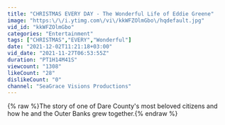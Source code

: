 ```yaml
---
title: "CHRISTMAS EVERY DAY - The Wonderful Life of Eddie Greene"
image: "https:\/\/i.ytimg.com\/vi\/kkWFZOlmGbo\/hqdefault.jpg"
vid_id: "kkWFZOlmGbo"
categories: "Entertainment"
tags: ["CHRISTMAS","EVERY","Wonderful"]
date: "2021-12-02T11:21:18+03:00"
vid_date: "2021-11-27T06:53:55Z"
duration: "PT1H14M41S"
viewcount: "1308"
likeCount: "28"
dislikeCount: "0"
channel: "SeaGrace Visions Productions"
---
```

{% raw %}The story of one of Dare County's most beloved citizens and how he and the Outer Banks grew together.{% endraw %}
